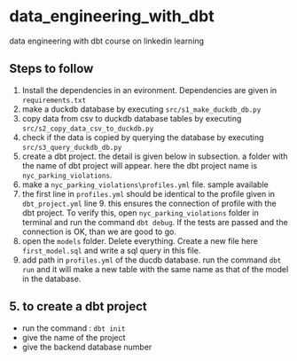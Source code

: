 # data_engineering_with_dbt
data engineering with dbt course on linkedin learning

## Steps to follow
1. Install the dependencies in an evironment. Dependencies are given in `requirements.txt`
2. make a duckdb database by executing `src/s1_make_duckdb_db.py`
3. copy data from csv to duckdb database tables by executing `src/s2_copy_data_csv_to_duckdb.py`
4. check if the data is copied by querying the database by executing `src/s3_query_duckdb_db.py`
5. create a dbt project. the detail is given below in subsection. a folder with the name of dbt project will appear. here the dbt project name is `nyc_parking_violations`.
6. make a `nyc_parking_violations\profiles.yml` file. sample available
7. the first line in `profiles.yml` should be identical to the profile given in `dbt_project.yml` line 9. this ensures the connection of profile with the dbt project. To verify this, open `nyc_parking_violations` folder in terminal and run the command `dbt debug`. If the tests are passed and the connection is OK, than we are good to go.
8. open the `models` folder. Delete everything. Create a new file here `first_model.sql` and write a sql query in this file.
9. add path in `profiles.yml` of the ducdb database. run the command `dbt run` and it will make a new table with the same name as that of the model in the database.

## 5. to create a dbt project
- run the command : ``` dbt init ```
- give the name of the project
- give the backend database number
